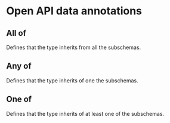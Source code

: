 # Open API data annotations

## All of
Defines that the type inherits from all the subschemas.

## Any of
Defines that the type inherits of one the subschemas.

## One of
Defines that the type inherits of at least one of the subschemas.
